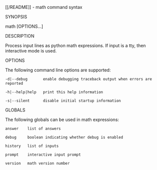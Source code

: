 [[/README]] - math command syntax

SYNOPSIS

  math [OPTIONS...]

DESCRIPTION

  Process input lines as python math expressions.  If input is a tty,
  then interactive mode is used.

OPTIONS

  The following command line options are supported:

    -d|--debug       enable debugging traceback output when errors are reported

    -h|--help|help   print this help information

    -s|--silent      disable initial startup information

GLOBALS

  The following globals can be used in math expressions:

    answer    list of answers

    debug     boolean indicating whether debug is enabled

    history   list of inputs

    prompt    interactive input prompt

    version   math version number
    